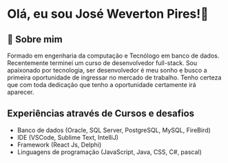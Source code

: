 

# Olá, eu sou José Weverton Pires!👋

## 🚀 Sobre mim
Formado em engenharia da computação e Tecnólogo em banco de dados.
Recentemente terminei um curso de desenvolvedor full-stack.
Sou apaixonado por tecnologia, ser desenvolvedor é meu sonho e busco a primeira oportunidade de ingressar no mercado de trabalho. Tenho certeza que com toda dedicação que tenho a oportunidade certamente irá aparecer.





## Experiências através de Cursos e desafios

- Banco de dados (Oracle, SQL Server, PostgreSQL, MySQL, FireBird)
- IDE (VSCode, Sublime Text, IntelliJ)
- Framework (React Js, Delphi)
- Linguagens de programação (JavaScript, Java, CSS, C#, pascal)

